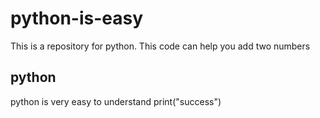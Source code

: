 # python-is-easy
This is a repository for python.
This code can help you add two numbers 

## python 
python is very easy to understand 
print("success") 
